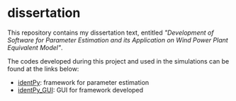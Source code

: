 # dissertation

This repository contains my dissertation text, entitled _"Development of Software for Parameter Estimation and its Application on Wind Power Plant Equivalent Model"_.

The codes developed during this project and used in the simulations can be found at the links below:

* [identPy](https://github.com/gnegrelli/identPy): framework for parameter estimation
* [identPy_GUI](https://github.com/gnegrelli/identPy_GUI): GUI for framework developed
